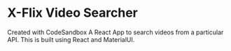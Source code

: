 # X-Flix Video Searcher
Created with CodeSandbox
A React App to search videos from a particular API.
This is built using React and MaterialUI.
